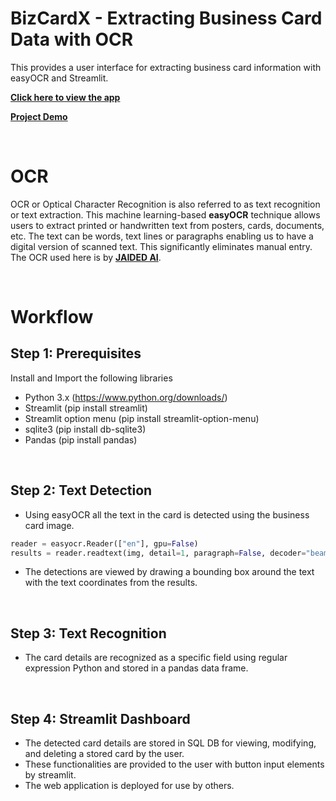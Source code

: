 # BizCardX - Extracting Business Card Data with OCR
This provides a user interface for extracting business card information with easyOCR and Streamlit.

[**Click here to view the app**]() 

[**Project Demo**](https://www.linkedin.com/posts/aishwarya-velmurugan_hi-everyone-im-excited-to-share-my-latest-activity-7181711151318138880-e6ko?utm_source=share&utm_medium=member_desktop)

<br>

# OCR
OCR or Optical Character Recognition is also referred to as text recognition or text extraction. This machine learning-based **easyOCR** technique allows users to extract printed or handwritten text from posters, cards, documents, etc. The text can be words, text lines or paragraphs enabling us to have a digital version of scanned text. This significantly eliminates manual entry. The OCR used here is by [**JAIDED AI**](https://github.com/JaidedAI/EasyOCR?tab=readme-ov-file).

<br>

# Workflow
## Step 1: Prerequisites
Install and Import the following libraries
- Python 3.x (https://www.python.org/downloads/)
- Streamlit (pip install streamlit)
- Streamlit option menu (pip install streamlit-option-menu)
- sqlite3 (pip install db-sqlite3)
- Pandas (pip install pandas)

<br>

## Step 2: Text Detection
- Using easyOCR all the text in the card is detected using the business card image.
```python
reader = easyocr.Reader(["en"], gpu=False)
results = reader.readtext(img, detail=1, paragraph=False, decoder="beamsearch")
```
- The detections are viewed by drawing a bounding box around the text with the text coordinates from the results.

<br>

## Step 3: Text Recognition
- The card details are recognized as a specific field using regular expression Python and stored in a pandas data frame.

<br>

## Step 4: Streamlit Dashboard
- The detected card details are stored in SQL DB for viewing, modifying, and deleting a stored card by the user.
- These functionalities are provided to the user with button input elements by streamlit.
- The web application is deployed for use by others.
